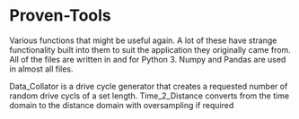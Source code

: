 # Proven-Tools
Various functions that might be useful again.
A lot of these have strange functionality built into them to suit the application they originally came from.
All of the files are written in and for Python 3.
Numpy and Pandas are used in almost all files.

Data_Collator is a drive cycle generator that creates a requested number of random drive cycls of a set length.
Time_2_Distance converts from the time domain to the distance domain with oversampling if required
